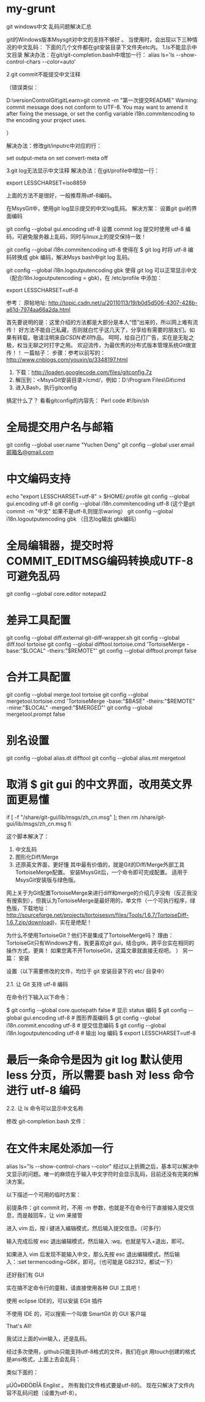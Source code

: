 my-grunt
========

git windows中文 乱码问题解决汇总

git的Windows版本Msysgit对中文的支持不够好 。
当使用时，会出现以下三种情况的中文乱码： 
下面的几个文件都在git安装目录下文件夹etc内。
1.ls不能显示中文目录 
解决办法：在git/git-completion.bash中增加一行： 
alias ls='ls --show-control-chars --color=auto' 


2.git commit不能提交中文注释 

（错误类似：

D:\versionControlGit\gitLearn>git commit -m "第一次提交README"
Warning: commit message does not conform to UTF-8.
You may want to amend it after fixing the message, or set the config
variable i18n.commitencoding to the encoding your project uses.

）


解决办法：修改git/inputrc中对应的行： 

set output-meta on 
set convert-meta off 

 


3.git log无法显示中文注释 
解决办法：在git/profile中增加一行： 

export LESSCHARSET=iso8859

上面的方法不是很好，一般推荐用utf-8编码。

在MsysGit中，使用git log显示提交的中文log乱码。
解决方案：
设置git gui的界面编码

git config --global gui.encoding utf-8
设置 commit log 提交时使用 utf-8 编码，可避免服务器上乱码，同时与linux上的提交保持一致！

git config --global i18n.commitencoding utf-8
使得在 $ git log 时将 utf-8 编码转换成 gbk 编码，解决Msys bash中git log 乱码。

git config --global i18n.logoutputencoding gbk
使得 git log 可以正常显示中文（配合i18n.logoutputencoding = gbk)，在 /etc/profile 中添加：

export LESSCHARSET=utf-8

参考：
原帖地址: http://topic.csdn.net/u/20110113/19/b0d5d506-4307-428b-a61d-7974aa66a2da.html
 
首先要说明的是：这里介绍的方法都是大部分是本人“悟”出来的，所以网上难有流传！
好方法不能自己私藏，否则就白忙乎这几天了，分享给有需要的朋友们。如果有转载，敬请注明来自*CSDN老邓*作品。
呵呵，给自己打广告，实在是无耻之极，权当无聊之时打字之用。
欢迎流传，为最优秀的分布式版本管理系统Git做宣传！！
 一篇帖子：
步骤：参考以前写的：http://www.cnblogs.com/youxin/p/3348197.html
1. 下载：http://loaden.googlecode.com/files/gitconfig.7z
2. 解压到：<MsysGit安装目录>/cmd/，例如：D:\Program Files\Git\cmd
3. 进入Bash，执行gitconfig
 
搞定什么了？
看看gitconfig的内容先：
Perl code
#!/bin/sh
 
# 全局提交用户名与邮箱
git config --global user.name "Yuchen Deng"
git config --global user.email 邮箱名@gmail.com
 
# 中文编码支持
echo "export LESSCHARSET=utf-8" > $HOME/.profile
git config --global gui.encoding utf-8
git config --global i18n.commitencoding utf-8 (这个是git commit -m "中文" 如果不是utf-8,则提示waring）
git config --global i18n.logoutputencoding gbk （日志log输出 gbk编码）
 
# 全局编辑器，提交时将COMMIT_EDITMSG编码转换成UTF-8可避免乱码
git config --global core.editor notepad2
 
# 差异工具配置
git config --global diff.external git-diff-wrapper.sh
git config --global diff.tool tortoise
git config --global difftool.tortoise.cmd 'TortoiseMerge -base:"$LOCAL" -theirs:"$REMOTE"'
git config --global difftool.prompt false
 
# 合并工具配置
git config --global merge.tool tortoise
git config --global mergetool.tortoise.cmd 'TortoiseMerge -base:"$BASE" -theirs:"$REMOTE" -mine:"$LOCAL" -merged:"$MERGED"'
git config --global mergetool.prompt false
 
# 别名设置
git config --global alias.dt difftool
git config --global alias.mt mergetool
 
# 取消 $ git gui 的中文界面，改用英文界面更易懂
if [ -f "/share/git-gui/lib/msgs/zh_cn.msg" ]; then
rm /share/git-gui/lib/msgs/zh_cn.msg
fi
 
 
这个脚本解决了：
1. 中文乱码
2. 图形化Diff/Merge
3. 还原英文界面，更好懂
其中最有价值的，就是Git的Diff/Merge外部工具TortoiseMerge配置。
安装MsysGit后，一个命令即可完成配置。
适用于MsysGit安装版与绿色版。
 
网上关于为Git配置TortoiseMerge来进行diff和merge的介绍几乎没有（反正我没有搜索到），但我认为TortoiseMerge是最好用的，单文件（一个可执行程序，绿色版，下载地址：http://sourceforge.net/projects/tortoisesvn/files/Tools/1.6.7/TortoiseDiff-1.6.7.zip/download)，实在是绝配！
 
为什么不使用TortoiseGit？他们不是集成了TortoiseMerge吗？
理由：TortoiseGit只有Windows才有，我更喜欢git gui，结合gitk，跨平台实在相同的操作方式，更爽！
如果您离不开TortoiseGit，这篇文章就直接无视吧。
）
另一篇：
安装

设置（以下需要修改的文件，均位于 git 安装目录下的 etc/ 目录中）

2.1. 让 Git 支持 utf-8 编码

在命令行下输入以下命令：

$ git config --global core.quotepath false          # 显示 status 编码
$ git config --global gui.encoding utf-8            # 图形界面编码
$ git config --global i18n.commit.encoding utf-8    # 提交信息编码
$ git config --global i18n.logoutputencoding utf-8  # 输出 log 编码
$ export LESSCHARSET=utf-8
# 最后一条命令是因为 git log 默认使用 less 分页，所以需要 bash 对 less 命令进行 utf-8 编码
2.2. 让 ls 命令可以显示中文名称

修改 git-completion.bash 文件：

# 在文件末尾处添加一行
alias ls="ls --show-control-chars --color"
经过以上折腾之后，基本可以解决中文显示的问题。唯一的麻烦在于输入中文字符时会显示乱码，目前还没有完美的解决方案。

以下描述一个可用的临时方案：

前提条件：git commit 时，不用 -m 参数，也就是不在命令行下直接输入提交信息，而是敲回车，让 vim 来接管

进入 vim 后，按 i 键进入编辑模式，然后输入提交信息。（可多行）

输入完成后按 esc 退出编辑模式，然后输入 :wq，也就是写入+退出，即可。

如果进入 vim 后发现不能输入中文，那么先按 esc 退出编辑模式，然后输入：:set termencoding=GBK，即可。（也可能是 GB2312，都试一下）

还好我们有 GUI

实在搞不定命令行的童鞋，请直接使用各种 GUI 工具吧！

使用 eclipse IDE的，可以安装 EGit 插件

不使用 IDE 的，可以搜索一个叫做 SmartGit 的 GUI 客户端

That's All!

我试过上面的vim输入，还是乱码。

经过多次使用，github只能支持utf-8格式的文件，我们在git 用touch创建的格式是ansi格式，上面上去会乱码：

类似下面的：

µÚÒ»ÐÐÖÐÎÄ
Englist
。
所有我们文件格式要是utf-8的。
现在只解决了文件内容不乱码问题（设置为utf-8）。
